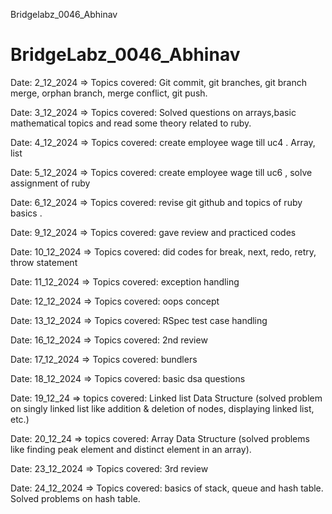 Bridgelabz_0046_Abhinav
# BridgeLabz_0046_Abhinav

Date: 2_12_2024 => Topics covered: Git commit, git branches, git branch merge, orphan branch, merge conflict, git push.

Date: 3_12_2024 => Topics covered: Solved questions on arrays,basic mathematical topics and read some theory related to ruby.

Date: 4_12_2024 => Topics covered: create employee wage till uc4 . Array, list

Date: 5_12_2024 => Topics covered: create employee wage till uc6 , solve assignment of ruby

Date: 6_12_2024 => Topics covered: revise git github and topics of ruby basics .

Date: 9_12_2024 => Topics covered: gave review and practiced codes 

Date: 10_12_2024 => Topics covered: did codes for break, next, redo, retry, throw statement

Date: 11_12_2024 => Topics covered: exception handling

Date: 12_12_2024 => Topics covered: oops concept

Date: 13_12_2024 => Topics covered: RSpec test case handling

Date: 16_12_2024 => Topics covered: 2nd review

Date: 17_12_2024 => Topics covered: bundlers

Date: 18_12_2024 => Topics covered: basic dsa questions

Date: 19_12_24 => topics covered: Linked list Data Structure (solved problem on singly linked list like addition & deletion of nodes, displaying linked list, etc.)

Date: 20_12_24 => topics covered: Array Data Structure (solved problems like finding peak element and distinct element in an array).

Date: 23_12_2024 => Topics covered: 3rd review

Date: 24_12_2024 => Topics covered: basics of stack, queue and hash table. Solved problems on hash table.

